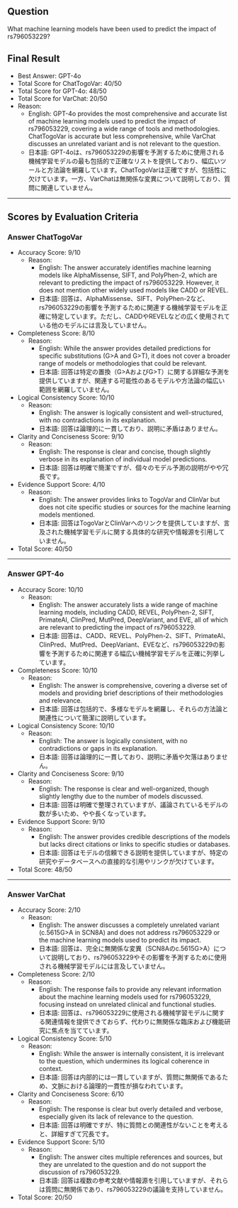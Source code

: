 ## Question

What machine learning models have been used to predict the impact of rs796053229?

## Final Result

- Best Answer: GPT-4o
- Total Score for ChatTogoVar: 40/50
- Total Score for GPT-4o: 48/50
- Total Score for VarChat: 20/50
- Reason:
  - English: GPT-4o provides the most comprehensive and accurate list of machine learning models used to predict the impact of rs796053229, covering a wide range of tools and methodologies. ChatTogoVar is accurate but less comprehensive, while VarChat discusses an unrelated variant and is not relevant to the question.
  - 日本語: GPT-4oは、rs796053229の影響を予測するために使用される機械学習モデルの最も包括的で正確なリストを提供しており、幅広いツールと方法論を網羅しています。ChatTogoVarは正確ですが、包括性に欠けています。一方、VarChatは無関係な変異について説明しており、質問に関連していません。

---

## Scores by Evaluation Criteria

### Answer ChatTogoVar
- Accuracy Score: 9/10
  - Reason: 
    - English: The answer accurately identifies machine learning models like AlphaMissense, SIFT, and PolyPhen-2, which are relevant to predicting the impact of rs796053229. However, it does not mention other widely used models like CADD or REVEL.
    - 日本語: 回答は、AlphaMissense、SIFT、PolyPhen-2など、rs796053229の影響を予測するために関連する機械学習モデルを正確に特定しています。ただし、CADDやREVELなどの広く使用されている他のモデルには言及していません。
- Completeness Score: 8/10
  - Reason: 
    - English: While the answer provides detailed predictions for specific substitutions (G>A and G>T), it does not cover a broader range of models or methodologies that could be relevant.
    - 日本語: 回答は特定の置換（G>AおよびG>T）に関する詳細な予測を提供していますが、関連する可能性のあるモデルや方法論の幅広い範囲を網羅していません。
- Logical Consistency Score: 10/10
  - Reason: 
    - English: The answer is logically consistent and well-structured, with no contradictions in its explanation.
    - 日本語: 回答は論理的に一貫しており、説明に矛盾はありません。
- Clarity and Conciseness Score: 9/10
  - Reason: 
    - English: The response is clear and concise, though slightly verbose in its explanation of individual model predictions.
    - 日本語: 回答は明確で簡潔ですが、個々のモデル予測の説明がやや冗長です。
- Evidence Support Score: 4/10
  - Reason: 
    - English: The answer provides links to TogoVar and ClinVar but does not cite specific studies or sources for the machine learning models mentioned.
    - 日本語: 回答はTogoVarとClinVarへのリンクを提供していますが、言及された機械学習モデルに関する具体的な研究や情報源を引用していません。
- Total Score: 40/50

---

### Answer GPT-4o
- Accuracy Score: 10/10
  - Reason: 
    - English: The answer accurately lists a wide range of machine learning models, including CADD, REVEL, PolyPhen-2, SIFT, PrimateAI, ClinPred, MutPred, DeepVariant, and EVE, all of which are relevant to predicting the impact of rs796053229.
    - 日本語: 回答は、CADD、REVEL、PolyPhen-2、SIFT、PrimateAI、ClinPred、MutPred、DeepVariant、EVEなど、rs796053229の影響を予測するために関連する幅広い機械学習モデルを正確に列挙しています。
- Completeness Score: 10/10
  - Reason: 
    - English: The answer is comprehensive, covering a diverse set of models and providing brief descriptions of their methodologies and relevance.
    - 日本語: 回答は包括的で、多様なモデルを網羅し、それらの方法論と関連性について簡潔に説明しています。
- Logical Consistency Score: 10/10
  - Reason: 
    - English: The answer is logically consistent, with no contradictions or gaps in its explanation.
    - 日本語: 回答は論理的に一貫しており、説明に矛盾や欠落はありません。
- Clarity and Conciseness Score: 9/10
  - Reason: 
    - English: The response is clear and well-organized, though slightly lengthy due to the number of models discussed.
    - 日本語: 回答は明確で整理されていますが、議論されているモデルの数が多いため、やや長くなっています。
- Evidence Support Score: 9/10
  - Reason: 
    - English: The answer provides credible descriptions of the models but lacks direct citations or links to specific studies or databases.
    - 日本語: 回答はモデルの信頼できる説明を提供していますが、特定の研究やデータベースへの直接的な引用やリンクが欠けています。
- Total Score: 48/50

---

### Answer VarChat
- Accuracy Score: 2/10
  - Reason: 
    - English: The answer discusses a completely unrelated variant (c.5615G>A in SCN8A) and does not address rs796053229 or the machine learning models used to predict its impact.
    - 日本語: 回答は、完全に無関係な変異（SCN8Aのc.5615G>A）について説明しており、rs796053229やその影響を予測するために使用される機械学習モデルには言及していません。
- Completeness Score: 2/10
  - Reason: 
    - English: The response fails to provide any relevant information about the machine learning models used for rs796053229, focusing instead on unrelated clinical and functional studies.
    - 日本語: 回答は、rs796053229に使用される機械学習モデルに関する関連情報を提供できておらず、代わりに無関係な臨床および機能研究に焦点を当てています。
- Logical Consistency Score: 5/10
  - Reason: 
    - English: While the answer is internally consistent, it is irrelevant to the question, which undermines its logical coherence in context.
    - 日本語: 回答は内部的には一貫していますが、質問に無関係であるため、文脈における論理的一貫性が損なわれています。
- Clarity and Conciseness Score: 6/10
  - Reason: 
    - English: The response is clear but overly detailed and verbose, especially given its lack of relevance to the question.
    - 日本語: 回答は明確ですが、特に質問との関連性がないことを考えると、詳細すぎて冗長です。
- Evidence Support Score: 5/10
  - Reason: 
    - English: The answer cites multiple references and sources, but they are unrelated to the question and do not support the discussion of rs796053229.
    - 日本語: 回答は複数の参考文献や情報源を引用していますが、それらは質問に無関係であり、rs796053229の議論を支持していません。
- Total Score: 20/50